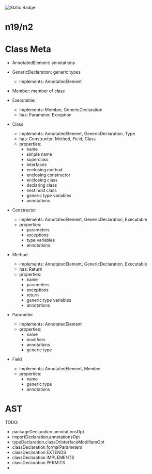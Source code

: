 ![Static Badge](https://img.shields.io/badge/InsureMO-777AF2.svg)

# n19/n2

# Class Meta

- AnnotatedElement: annotations
- GenericDeclaration: generic types
	- implements: AnnotatedElement
- Member: member of class
- Executable:
	- implements: Member, GenericDeclaration
	- has: Parameter, Exception

- Class
	- implements: AnnotatedElement, GenericDeclaration, Type
	- has: Constructor, Method, Field, Class
	- properties:
		- name
		- simple name
		- superclass
		- interfaces
		- enclosing method
		- enclosing constructor
		- enclosing class
		- declaring class
		- nest host class
		- generic type variables
		- annotations

- Constructor
	- implements: AnnotatedElement, GenericDeclaration, Executable
	- properties:
		- parameters
		- exceptions
		- type variables
		- annotations

- Method
	- implements: AnnotatedElement, GenericDeclaration, Executable
	- has: Return
	- properties:
		- name
		- parameters
		- exceptions
		- return
		- generic type variables
		- annotations

- Parameter
	- implements: AnnotatedElement
	- properties:
		- name
		- modifiers
		- annotations
		- generic type

- Field
	- implements: AnnotatedElement, Member
	- properties:
		- name
		- generic type
		- annotations

# AST

TODO:

- packageDeclaration.annotationsOpt
- importDeclaration.annotationsOpt
- typeDeclaration.classOrInterfaceModifiersOpt
- classDeclaration.formalParameters
- classDeclaration.EXTENDS
- classDeclaration.IMPLEMENTS
- classDeclaration.PERMITS
- 